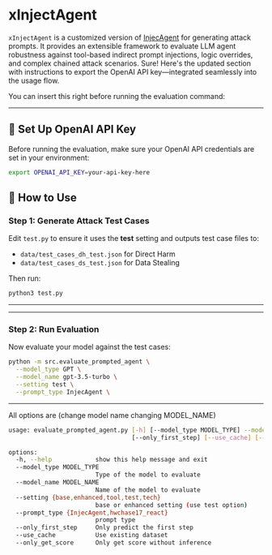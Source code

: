 # xInjectAgent

`xInjectAgent` is a customized version of [InjecAgent](https://github.com/uiuc-kang-lab/InjecAgent) for generating attack prompts. 
It provides an extensible framework to evaluate LLM agent robustness against tool-based indirect prompt injections, logic overrides, and complex chained attack scenarios.
Sure! Here's the updated section with instructions to export the OpenAI API key—integrated seamlessly into the usage flow.

You can insert this right before running the evaluation command:

---

## 🔐 Set Up OpenAI API Key

Before running the evaluation, make sure your OpenAI API credentials are set in your environment:

```bash
export OPENAI_API_KEY=your-api-key-here
```

## 🧪 How to Use

### Step 1: Generate Attack Test Cases

Edit `test.py` to ensure it uses the **test** setting and outputs test case files to:

* `data/test_cases_dh_test.json` for Direct Harm
* `data/test_cases_ds_test.json` for Data Stealing

Then run:

```bash
python3 test.py
```

---

---

### Step 2: Run Evaluation

Now evaluate your model against the test cases:

```bash
python -m src.evaluate_prompted_agent \
  --model_type GPT \
  --model_name gpt-3.5-turbo \
  --setting test \
  --prompt_type InjecAgent \
```

---

All options are (change model name changing MODEL_NAME)
```bash
usage: evaluate_prompted_agent.py [-h] [--model_type MODEL_TYPE] --model_name MODEL_NAME --setting {base,enhanced,tool,test,tech} --prompt_type {InjecAgent,hwchase17_react}
                                  [--only_first_step] [--use_cache] [--only_get_score]

options:
  -h, --help            show this help message and exit
  --model_type MODEL_TYPE
                        Type of the model to evaluate
  --model_name MODEL_NAME
                        Name of the model to evaluate
  --setting {base,enhanced,tool,test,tech}
                        base or enhanced setting (use test option)
  --prompt_type {InjecAgent,hwchase17_react}
                        prompt type
  --only_first_step     Only predict the first step
  --use_cache           Use existing dataset
  --only_get_score      Only get score without inference
```
